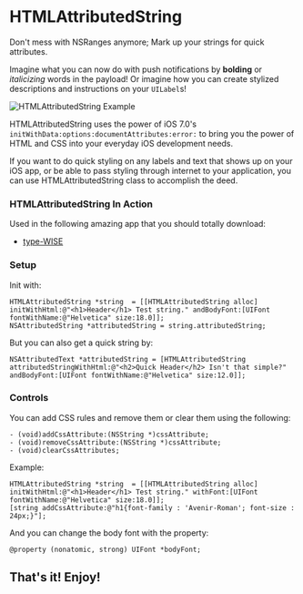 HTMLAttributedString
====================

Don't mess with NSRanges anymore; Mark up your strings for quick attributes.

Imagine what you can now do with push notifications by **bolding** or *italicizing* words in the payload! Or imagine how you can create stylized descriptions and instructions on your `UILabel`s!

![HTMLAttributedString Example](http://mmislam101.github.io/images/HTMLAttributedString_scrnshot01.png)

HTMLAttributedString uses the power of iOS 7.0's `initWithData:options:documentAttributes:error:` to bring you the power of HTML and CSS into your everyday iOS development needs.

If you want to do quick styling on any labels and text that shows up on your iOS app, or be able to pass styling through internet to your application, you can use HTMLAttributedString class to accomplish the deed.

### HTMLAttributedString In Action

Used in the following amazing app that you should totally download:
- [type-WISE](https://itunes.apple.com/us/app/type-wise-play-with-typefaces/id827605748)

### Setup
Init with: 
```smalltalk
HTMLAttributedString *string  = [[HTMLAttributedString alloc] initWithHtml:@"<h1>Header</h1> Test string." andBodyFont:[UIFont fontWithName:@"Helvetica" size:18.0]];
NSAttributedString *attributedString = string.attributedString;
```
But you can also get a quick string by:
```smalltalk
NSAttributedText *attributedString = [HTMLAttributedString attributedStringWithHtml:@"<h2>Quick Header</h2> Isn't that simple?" andBodyFont:[UIFont fontWithName:@"Helvetica" size:12.0]];
```

### Controls
You can add CSS rules and remove them or clear them using the following:
```smalltalk
- (void)addCssAttribute:(NSString *)cssAttribute;
- (void)removeCssAttribute:(NSString *)cssAttribute;
- (void)clearCssAttributes;
```

Example:
```smalltalk
HTMLAttributedString *string  = [[HTMLAttributedString alloc] initWithHtml:@"<h1>Header</h1> Test string." withFont:[UIFont fontWithName:@"Helvetica" size:18.0]];
[string addCssAttribute:@"h1{font-family : 'Avenir-Roman'; font-size : 24px;}"];
```

And you can change the body font with the property:
```smalltalk
@property (nonatomic, strong) UIFont *bodyFont;
```
## That's it! Enjoy!
